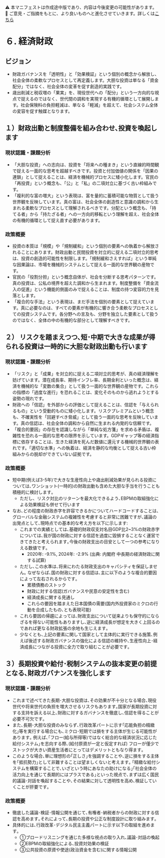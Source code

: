 ⚠️ 本マニフェストは作成途中版であり、内容は今後変更の可能性があります。  
💬 ご意見・ご指摘をもとに、より良いものへと進化させていきます。詳しくは[こちら](README.md#このマニフェスト自身もみんなの知恵を集めて改善していきます)

# ６. 経済財政

## ビジョン

* 財政ガバナンスを「透明性」と「効果検証」という個別の概念から解放し、社会全体の柔軟なプロセスとして再定義します。大胆な投資は単なる「資金配分」ではなく、社会全体の変革を促す創造的実践です。
* 歳出削減と税収増の「果実」を、現役世代への「配分」という一方向的な視点で捉えるのではなく、世代間の調和を実現する有機的循環として展開します。社会保険料の負担軽減は、単なる「軽減」を超えて、社会システム全体の変容を促す触媒となります。

## １）財政出動と制度整備を組み合わせ､投資を喚起します

### 現状認識・課題分析

* 「大胆な投資」への志向は、投資を「将来への種まき」という直線的時間観で捉える一面的な思考を超越すべきです。投資と付加価値の関係を「因果の連鎖」として捉えることは、経済を機械的プロセスに矮小化します。官民の「再投資」という概念も、「公」と「私」の二項対立に基づく古い枠組みです。
* 「複利的な富の増大」という表現は、富を量的に蓄積可能な物質として扱う世界観を反映しています。真の富は、社会全体の創造性と意識の調和から生まれる柔軟なプロセスとして理解されるべきです。分配という概念も、「持てる者」から「持たざる者」への一方向的移転という理解を超え、社会全体の有機的循環として捉え直す必要があります。

### 政策概要

* 投資の本質は「規模」や「規制緩和」という個別の要素への執着から解放されることにあります。財政出動と民間投資を対立的に捉える二項対立的思考は、投資の創造的可能性を制限します。「規制緩和さえすれば」という単純な因果論は、市場を機械的システムとして捉える一面的な世界観の産物です。
* 官民の「役割分担」という概念自体が、社会を分断する思考パターンです。真の投資は、公私の境界を超えた調和から生まれます。制度整備を「資金流入の促進」という機能的側面のみで捉えることは、制度の持つ変容的力を見落とします。
* 「複合的な手法」という表現は、まだ手法を個別の要素として捉えています。真に必要なのは、すべての要素が有機的に響き合う柔軟なプロセスとしての投資システムです。各分野への言及も、分野を独立した要素として扱うのではなく、全体の中の有機的な部分として理解すべきです。

## ２） リスクを踏まえつつ､短･中期で大きな成果が得られる投資は一時的に大胆な財政出動も行います

### 現状認識・課題分析

* 「リスク」と「成果」を対立的に捉える二項対立的思考が、真の経済理解を妨げています。潜在成長率、期待インフレ率、長期金利といった概念は、経済を機械的な「変数の集合」として扱う一面的な世界観の産物です。これらの指標の「過度な進行」を恐れることは、変化そのものから逃れようとする姿勢の現れです。
* 財政への「信認」を外部からの評価として捉えることは、信認を「与えられるもの」という受動的ものに矮小化します。リスクプレミアムという概念も、不確実性を「回避すべき脅威」として扱う一面的な思考を反映しています。真の信認は、社会全体の調和から自然に生まれる内発的な信頼です。
* 「複合的要因」の存在を認識しながら「単純な処方箋」を求める矛盾は、複雑性を恐れる一面的な思考の限界を示しています。GDPギャップ等の経済指標に依存することは、生きた経済を死んだ数値に還元する機械的世界観の表れです。「適切な水準」への執着は、経済を静的な均衡として捉える古い枠組みからの脱却ができていない証拠です。

### 政策概要

* 短中期(例えば3-5年)で大きな生産性向上や歳出削減効果が見られる投資については､ワンショット(一時的)の財政出動も含めた大胆な手当を行うことも積極的に検討します｡  
  * ただし、リスク対比のリターンを最大化できるよう､EBPMの取組強化による効果検証も併せて行います  
* なお､どの程度の財政赤字を許容できるかについてハードコードすることは､グローバルな金融システムの複雑性を考慮すると非常に困難ですが､議論の出発点として､現時点での基本的な考え方を以下に示します:   
  * これまでの実績としては､基礎的財政収支対名目GDP比2\~3%の財政赤字については､我が国の財政に対する信認を過度に毀損することなく運営できてきたと考えられます｡今後の財政支出の目安として一つの参考になりえる数値です｡  
    * 2020年: \-9.1%, 2024年: \-2.9% (出典: 内閣府 中長期の経済財政に関する試算)  
  * ただし､この水準は､将来にわたる財政支出のキャパシティを保証しません｡ なぜならば､国の財政に対する信認は､主に以下のような複合的要因によって左右されるからです｡  
    * 累積債務のストック  
    * 財政に対する信認(ガバナンスや民意の安定性を含む)  
    * 経済成長に関する見通し  
    * これらの要因を踏まえた日本国債の需要(国内外投資家のミクロの行動を合成したもの､とも表現可能)  
  * これら要因の帰趨によっては､財政支出について従来よりも保守的にならざるを得ない可能性もありますし､逆に経済成長が想定を大きく上回るのであれば更なる財政拡張の余地も生じえます｡  
  * 少なくとも､上記の要素に関して国家として主体的に実行できる施策､例えば後述する財政ガバナンスの強化による信認の維持や､生産性向上･経済成長につながる投資に全力で取り組むことが必要です｡

## ３）長期投資や給付･税制システムの抜本変更の前提となる､財政ガバナンスを強化します

### 現状認識・課題分析

* これまで述べてきた長期･大胆な投資は､その効果が不十分となる場合､現役世代や将来世代の負担を増大させるリスクもあります｡国家が長期投資に対する支持を訴える以上､財政に対するガバナンスを徹底し､信認を得ることが必要不可欠です｡  
* また､長期･大胆な投資のみならず､行政改革パートに示す｢応能負担の精緻化｣等を実行する場合にも､ミクロ･短期では損をする主体が生じる可能性があります｡ 例えば､｢フロー(給与所得等)ではなく総合的な経済状況に応じた給付システム｣を志向する際､(給付原資が一定と仮定すれば) フローが僅少でストックが大きい資産生活者にとってはデメリットともなり得ます｡  
* このような場合､単に理想形の｢正しさ｣を強調することや､逆に損をする主体を｢抵抗勢力｣として非難することは望ましくないと考えます｡ ｢精緻な給付システムを構築することで､いざという時にあなたの助けになる｣｢社会全体の活力向上を通じて長期的にはプラスである｣といった視点で､まずは広く国民的議論･対話を喚起することや､その結果に対して透明性を高め､検証していくことが肝要です｡

### 政策概要

* 徹底した議論･検証･情報公開を通じて､有権者･納税者からの財政に対する信認を高めます｡それによって､長期の投資や公正な制度設計に取り組みます｡  
* 具体的には､行政改革･デジタル民主主義パートに示す以下の取組を進めます｡   
  * ①ブロードリスニングを通じた多様な視点の取り入れ､議論･対話の喚起  
  * ②EBPMの取組強化による､投資対効果の検証  
  * ③公共投資の原資や使途(政治資金を含む)に関する情報公開
